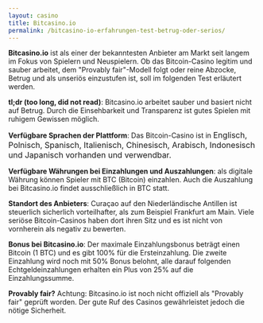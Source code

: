 ```yaml
---
layout: casino
title: Bitcasino.io
permalink: /bitcasino-io-erfahrungen-test-betrug-oder-serios/
---
```


<strong>Bitcasino.io</strong> ist als einer der bekanntesten Anbieter am Markt seit langem im Fokus von Spielern und Neuspielern. Ob das Bitcoin-Casino legitim und sauber arbeitet, dem "Provably fair"-Modell folgt oder reine Abzocke, Betrug und als unseriös einzustufen ist, soll im folgenden Test erläutert werden.

<strong>tl;dr (too long, did not read)</strong>: Bitcasino.io arbeitet sauber und basiert nicht auf Betrug. Durch die Einsehbarkeit und Transparenz ist gutes Spielen mit ruhigem Gewissen möglich.

<strong>Verfügbare Sprachen der Plattform</strong>: Das Bitcoin-Casino ist in <span style="font-size: 12pt;">Englisch, Polnisch, </span><span style="font-size: 12pt;">Spanisch, Italienisch, Chinesisch, </span><span style="font-size: 12pt;">Arabisch, Indonesisch und Japanisch vorhanden und verwendbar.</span>

<strong>Verfügbare Währungen bei Einzahlungen und Auszahlungen</strong>: als digitale Währung können Spieler mit BTC (Bitcoin) einzahlen. Auch die Auszahlung bei Bitcasino.io findet ausschließlich in BTC statt.

<strong>Standort des Anbieters</strong>: Curaçao auf den Niederländische Antillen ist steuerlich sicherlich vorteilhafter, als zum Beispiel Frankfurt am Main. Viele seriöse Bitcoin-Casinos haben dort ihren Sitz und es ist nicht von vornherein als negativ zu bewerten.

<strong>Bonus bei Bitcasino.io</strong>: Der maximale Einzahlungsbonus beträgt einen Bitcoin (1 BTC) und es gibt 100% für die Ersteinzahlung. Die zweite Einzahlung wird noch mit 50% Bonus belohnt, alle darauf folgenden Echtgeldeinzahlungen erhalten ein Plus von 25% auf die Einzahlungssumme.

<strong>Provably fair?</strong> Achtung: Bitcasino.io ist noch nicht offiziell als "Provably fair" geprüft worden. Der gute Ruf des Casinos gewährleistet jedoch die nötige Sicherheit.
